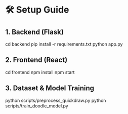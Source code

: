 # 🛠 Setup Guide

## 1. Backend (Flask)

cd backend
pip install -r requirements.txt
python app.py

## 2. Frontend (React)

cd frontend
npm install
npm start

## 3. Dataset & Model Training

python scripts/preprocess_quickdraw.py
python scripts/train_doodle_model.py


